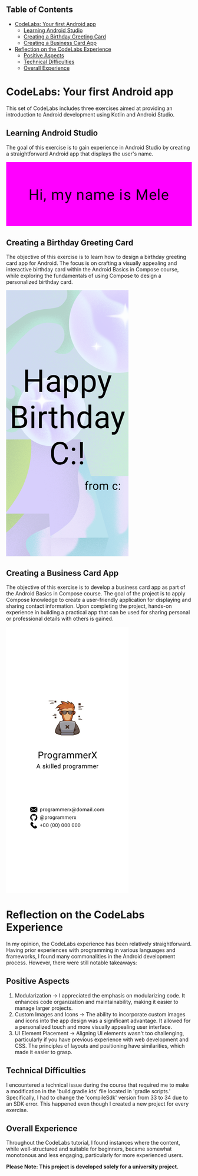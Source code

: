 ## Table of Contents
- [CodeLabs: Your first Android app](#codelabs-your-first-android-app)
  - [Learning Android Studio](#learning-android-studio)
  - [Creating a Birthday Greeting Card](#creating-a-birthday-greeting-card)
  - [Creating a Business Card App](#creating-a-business-card-app)
- [Reflection on the CodeLabs Experience](#reflection-on-the-codelabs-experience)
  - [Positive Aspects](#positive-aspects)
  - [Technical Difficulties](#technical-difficulties)
  - [Overall Experience](#overall-experience)

# CodeLabs: Your first Android app
This set of CodeLabs includes three exercises aimed at providing an introduction to Android development using Kotlin and Android Studio.

## Learning Android Studio
The goal of this exercise is to gain experience in Android Studio by creating a straightforward Android app that displays the user's name.

![Learning_AS_Result](./Images/FirstApp_result.png)

## Creating a Birthday Greeting Card
The objective of this exercise is to learn how to design a birthday greeting card app for Android. The focus is on crafting a visually appealing and interactive birthday card within the Android Basics in Compose course, while exploring the fundamentals of using Compose to design a personalized birthday card.

![Birthday_Greeting_Card_Result](./Images/HappyBirthday_result.png)

## Creating a Business Card App
The objective of this exercise is to develop a business card app as part of the Android Basics in Compose course. The goal of the project is to apply Compose knowledge to create a user-friendly application for displaying and sharing contact information. Upon completing the project, hands-on experience in building a practical app that can be used for sharing personal or professional details with others is gained.

![Business_Card_Result](./Images/BusinessCard_result.png)

# Reflection on the CodeLabs Experience
In my opinion, the CodeLabs experience has been relatively straightforward. Having prior experiences with programming in various languages and frameworks, I found many commonalities in the Android development process. However, there were still notable takeaways:

## Positive Aspects
1. Modularization -> I appreciated the emphasis on modularizing code. It enhances code organization and maintainability, making it easier to manage larger projects.
2. Custom Images and Icons -> The ability to incorporate custom images and icons into the app design was a significant advantage. It allowed for a personalized touch and more visually appealing user interface.
3. UI Element Placement -> Aligning UI elements wasn't too challenging, particularly if you have previous experience with web development and CSS. The principles of layouts and positioning have similarities, which made it easier to grasp.

## Technical Difficulties
I encountered a technical issue during the course that required me to make a modification in the 'build.gradle.kts' file located in 'gradle scripts.' Specifically, I had to change the 'compileSdk' version from 33 to 34 due to an SDK error. This happened even though I created a new project for every exercise.

## Overall Experience
Throughout the CodeLabs tutorial, I found instances where the content, while well-structured and suitable for beginners, became somewhat monotonous and less engaging, particularly for more experienced users.

**Please Note: This project is developed solely for a university project.**
